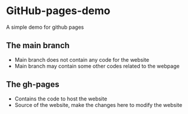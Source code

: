# GitHub-pages-demo
A simple demo for github pages

## The main branch
- Main branch does not contain any code for the website
- Main branch may contain some other codes related to the webpage

## The gh-pages
- Contains the code to host the website
- Source of the website, make the changes here to modify the website